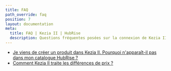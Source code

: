 ```yaml
---
title: FAQ
path_override: faq
position: 7
layout: documentation
meta:
  title: FAQ | Kezia II | HubRise
  description: Questions fréquentes posées sur la connexion de Kezia II à HubRise. Connectez vos applications à HubRise avec facilité et synchronisez vos données.
---
```


- [Je viens de créer un produit dans Kezia II. Pourquoi n'apparaît-il pas dans mon catalogue HubRise ?](/apps/kezia/faqs/product-not-exported)
- [Comment Kezia II traite les différences de prix ?](/apps/kezia/faqs/price-differences-errors)
